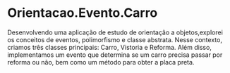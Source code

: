 # Orientacao.Evento.Carro
Desenvolvendo uma aplicação de estudo de orientação a objetos,explorei os conceitos de eventos, polimorfismo e classe abstrata. Nesse contexto, criamos três classes principais: Carro, Vistoria e Reforma. Além disso, implementamos um evento que determina se um carro precisa passar por reforma ou não, bem como um método para obter a placa preta.
